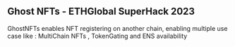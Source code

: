 ## Ghost NFTs - ETHGlobal SuperHack 2023

GhostNFTs enables NFT registering on another chain, enabling multiple use case like : MultiChain NFTs , TokenGating and ENS availability